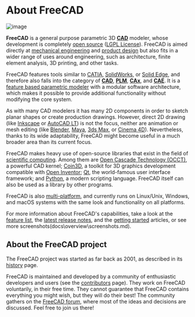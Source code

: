 # About FreeCAD

![image](https://github.com/FreeCAD/FreeCAD-documentation-docusaurus/assets/100439627/941bbc9a-446d-46f8-81ba-755461d96ed1)  

**FreeCAD** is a general purpose parametric 3D **[CAD](http://en.wikipedia.org/wiki/CAD)** modeler, whose development is completely [open source](http://en.wikipedia.org/wiki/Open_source) ([LGPL License](https://www.gnu.org/licenses/lgpl-3.0.en.html)). FreeCAD is aimed directly at [mechanical engineering](http://en.wikipedia.org/wiki/Mechanical_engineering) and [product design](http://en.wikipedia.org/wiki/Product_design) but also fits in a wider range of uses around engineering, such as architecture, finite element analysis, 3D printing, and other tasks.

FreeCAD features tools similar to [CATIA](https://en.wikipedia.org/wiki/CATIA), [SolidWorks](http://en.wikipedia.org/wiki/Solidworks), or [Solid Edge](http://en.wikipedia.org/wiki/Solid_Edge), and therefore also falls into the category of **[CAD](http://en.wikipedia.org/wiki/CAD)**, **[PLM](http://en.wikipedia.org/wiki/Product_Lifecycle_Management)**, **[CAx](http://en.wikipedia.org/wiki/CAx)**, and **[CAE](http://en.wikipedia.org/wiki/Computer-aided_engineering)**. It is a [feature based parametric modeler](http://en.wikipedia.org/wiki/Parametric_feature_based_modeler) with a modular software architecture, which makes it possible to provide additional functionality without modifying the core system.

As with many CAD modelers it has many 2D components in order to sketch planar shapes or create production drawings. However, direct 2D drawing (like [Inkscape](https://inkscape.org/) or [AutoCAD LT](http://en.wikipedia.org/wiki/AutoCAD#AutoCAD_LT)) is not the focus, neither are animation or mesh editing (like [Blender](https://www.blender.org/), [Maya](http://en.wikipedia.org/wiki/Maya_(software)), [3ds Max](http://en.wikipedia.org/wiki/3ds_Max), or [Cinema 4D](http://en.wikipedia.org/wiki/CINEMA_4D)). Nevertheless, thanks to its wide adaptability, FreeCAD might become useful in a much broader area than its current focus.

FreeCAD makes heavy use of open-source libraries that exist in the field of [scientific computing](http://en.wikipedia.org/wiki/Scientific_Computation). Among them are [Open Cascade Technology (OCCT)](http://opencascade.org/), a powerful CAD kernel; [Coin3D](https://github.com/coin3d/coin/wiki), a toolkit for 3D graphics development compatible with [Open Inventor](http://en.wikipedia.org/wiki/Open_Inventor); [Qt](http://www.qt.io/), the world-famous user interface framework; and [Python](http://www.python.org/), a modern scripting language. FreeCAD itself can also be used as a library by other programs.

FreeCAD is also [multi-platform](http://en.wikipedia.org/wiki/Cross-platform), and currently runs on Linux/Unix, Windows, and macOS systems with the same look and functionality on all platforms.

For more information about FreeCAD's capabilities, take a look at the [feature list](docs\overview\features.md), the [latest release notes](https://wiki.freecad.org/Feature_list#Release_notes), and the [getting started](docs\general-usage\getting-started.md) articles, or see more screenshots(docs\overview\screenshots.md).

## About the FreeCAD project

The FreeCAD project was started as far back as 2001, as described in its [history](https://wiki.freecad.org/History) page.

FreeCAD is maintained and developed by a community of enthusiastic developers and users (see the [contributors](https://wiki.freecad.org/Contributors) page). They work on FreeCAD voluntarily, in their free time. They cannot guarantee that FreeCAD contains everything you might wish, but they will do their best! The community gathers on the [FreeCAD forum](http://forum.freecadweb.org/), where most of the ideas and decisions are discussed. 
Feel free to join us there!

